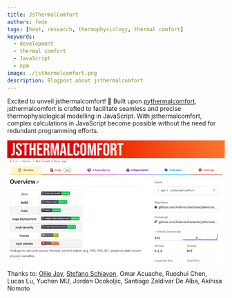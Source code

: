 ```yaml
---
title: JsThermalComfort
authors: fede
tags: [heat, research, thermophysiology, thermal comfort]
keywords: 
  - development
  - thermal comfort
  - JavaScript
  - npm
image: ./jsthermalcomfort.png
description: Blogpost about jsthermalcomfort
---
```


Excited to unveil jsthermalcomfort! 🚀 Built upon [pythermalcomfort](pythermalcomfort.md), jsthermalcomfort is crafted to facilitate seamless and precise thermophysiological modelling in JavaScript. 
With jsthermalcomfort, complex calculations in JavaScript become possible without the need for redundant programming efforts.

![jsthermalcomfort](./jsthermalcomfort.png)

Thanks to: [Ollie Jay](https://www.linkedin.com/in/ollie-jay-793a1b11/), [Stefano Schiavon](https://www.linkedin.com/in/stefanoschiavon/), Omar Acuache, Ruoshui Chen, Lucas Lu, Yuchen MU, Jordan Ocokoljic, Santiago Zaldivar De Alba, Akihisa Nomoto